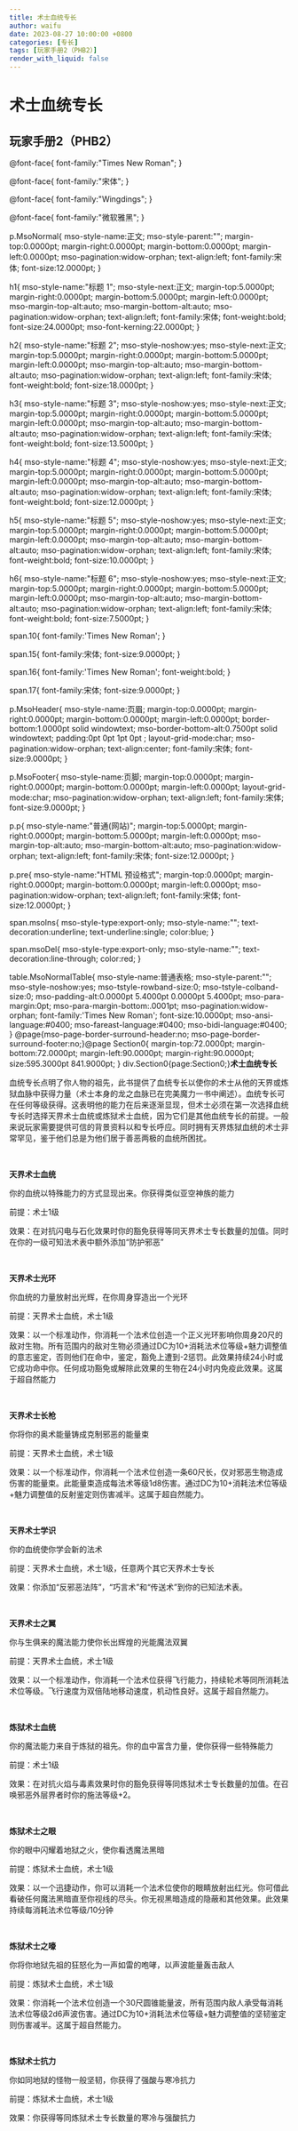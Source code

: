 ```yaml
---
title: 术士血统专长
author: waifu
date: 2023-08-27 10:00:00 +0800
categories: [专长]
tags: [玩家手册2（PHB2）]
render_with_liquid: false
---
```

# 术士血统专长
## 玩家手册2（PHB2）

@font-face{
font-family:"Times New Roman";
}

@font-face{
font-family:"宋体";
}

@font-face{
font-family:"Wingdings";
}

@font-face{
font-family:"微软雅黑";
}

p.MsoNormal{
mso-style-name:正文;
mso-style-parent:"";
margin-top:0.0000pt;
margin-right:0.0000pt;
margin-bottom:0.0000pt;
margin-left:0.0000pt;
mso-pagination:widow-orphan;
text-align:left;
font-family:宋体;
font-size:12.0000pt;
}

h1{
mso-style-name:"标题 1";
mso-style-next:正文;
margin-top:5.0000pt;
margin-right:0.0000pt;
margin-bottom:5.0000pt;
margin-left:0.0000pt;
mso-margin-top-alt:auto;
mso-margin-bottom-alt:auto;
mso-pagination:widow-orphan;
text-align:left;
font-family:宋体;
font-weight:bold;
font-size:24.0000pt;
mso-font-kerning:22.0000pt;
}

h2{
mso-style-name:"标题 2";
mso-style-noshow:yes;
mso-style-next:正文;
margin-top:5.0000pt;
margin-right:0.0000pt;
margin-bottom:5.0000pt;
margin-left:0.0000pt;
mso-margin-top-alt:auto;
mso-margin-bottom-alt:auto;
mso-pagination:widow-orphan;
text-align:left;
font-family:宋体;
font-weight:bold;
font-size:18.0000pt;
}

h3{
mso-style-name:"标题 3";
mso-style-noshow:yes;
mso-style-next:正文;
margin-top:5.0000pt;
margin-right:0.0000pt;
margin-bottom:5.0000pt;
margin-left:0.0000pt;
mso-margin-top-alt:auto;
mso-margin-bottom-alt:auto;
mso-pagination:widow-orphan;
text-align:left;
font-family:宋体;
font-weight:bold;
font-size:13.5000pt;
}

h4{
mso-style-name:"标题 4";
mso-style-noshow:yes;
mso-style-next:正文;
margin-top:5.0000pt;
margin-right:0.0000pt;
margin-bottom:5.0000pt;
margin-left:0.0000pt;
mso-margin-top-alt:auto;
mso-margin-bottom-alt:auto;
mso-pagination:widow-orphan;
text-align:left;
font-family:宋体;
font-weight:bold;
font-size:12.0000pt;
}

h5{
mso-style-name:"标题 5";
mso-style-noshow:yes;
mso-style-next:正文;
margin-top:5.0000pt;
margin-right:0.0000pt;
margin-bottom:5.0000pt;
margin-left:0.0000pt;
mso-margin-top-alt:auto;
mso-margin-bottom-alt:auto;
mso-pagination:widow-orphan;
text-align:left;
font-family:宋体;
font-weight:bold;
font-size:10.0000pt;
}

h6{
mso-style-name:"标题 6";
mso-style-noshow:yes;
mso-style-next:正文;
margin-top:5.0000pt;
margin-right:0.0000pt;
margin-bottom:5.0000pt;
margin-left:0.0000pt;
mso-margin-top-alt:auto;
mso-margin-bottom-alt:auto;
mso-pagination:widow-orphan;
text-align:left;
font-family:宋体;
font-weight:bold;
font-size:7.5000pt;
}

span.10{
font-family:'Times New Roman';
}

span.15{
font-family:宋体;
font-size:9.0000pt;
}

span.16{
font-family:'Times New Roman';
font-weight:bold;
}

span.17{
font-family:宋体;
font-size:9.0000pt;
}

p.MsoHeader{
mso-style-name:页眉;
margin-top:0.0000pt;
margin-right:0.0000pt;
margin-bottom:0.0000pt;
margin-left:0.0000pt;
border-bottom:1.0000pt solid windowtext;
mso-border-bottom-alt:0.7500pt solid windowtext;
padding:0pt 0pt 1pt 0pt ;
layout-grid-mode:char;
mso-pagination:widow-orphan;
text-align:center;
font-family:宋体;
font-size:9.0000pt;
}

p.MsoFooter{
mso-style-name:页脚;
margin-top:0.0000pt;
margin-right:0.0000pt;
margin-bottom:0.0000pt;
margin-left:0.0000pt;
layout-grid-mode:char;
mso-pagination:widow-orphan;
text-align:left;
font-family:宋体;
font-size:9.0000pt;
}

p.p{
mso-style-name:"普通\(网站\)";
margin-top:5.0000pt;
margin-right:0.0000pt;
margin-bottom:5.0000pt;
margin-left:0.0000pt;
mso-margin-top-alt:auto;
mso-margin-bottom-alt:auto;
mso-pagination:widow-orphan;
text-align:left;
font-family:宋体;
font-size:12.0000pt;
}

p.pre{
mso-style-name:"HTML 预设格式";
margin-top:0.0000pt;
margin-right:0.0000pt;
margin-bottom:0.0000pt;
margin-left:0.0000pt;
mso-pagination:widow-orphan;
text-align:left;
font-family:宋体;
font-size:12.0000pt;
}

span.msoIns{
mso-style-type:export-only;
mso-style-name:"";
text-decoration:underline;
text-underline:single;
color:blue;
}

span.msoDel{
mso-style-type:export-only;
mso-style-name:"";
text-decoration:line-through;
color:red;
}

table.MsoNormalTable{
mso-style-name:普通表格;
mso-style-parent:"";
mso-style-noshow:yes;
mso-tstyle-rowband-size:0;
mso-tstyle-colband-size:0;
mso-padding-alt:0.0000pt 5.4000pt 0.0000pt 5.4000pt;
mso-para-margin:0pt;
mso-para-margin-bottom:.0001pt;
mso-pagination:widow-orphan;
font-family:'Times New Roman';
font-size:10.0000pt;
mso-ansi-language:#0400;
mso-fareast-language:#0400;
mso-bidi-language:#0400;
}
@page{mso-page-border-surround-header:no;
 mso-page-border-surround-footer:no;}@page Section0{
margin-top:72.0000pt;
margin-bottom:72.0000pt;
margin-left:90.0000pt;
margin-right:90.0000pt;
size:595.3000pt 841.9000pt;
}
div.Section0{page:Section0;}**术士血统专长**

血统专长点明了你人物的祖先，此书提供了血统专长以使你的术士从他的天界或炼狱血脉中获得力量（术士本身的龙之血脉已在完美魔力一书中阐述）。血统专长可在任何等级获得。这表明他的能力在后来逐渐显现，但术士必须在第一次选择血统专长时选择天界术士血统或炼狱术士血统，因为它们是其他血统专长的前提。一般来说玩家需要提供可信的背景资料以和专长呼应。同时拥有天界炼狱血统的术士非常罕见，鉴于他们总是为他们居于善恶两极的血统所困扰。

 

**天界术士血统**

你的血统以特殊能力的方式显现出来。你获得类似亚空神族的能力

前提：术士1级

效果：在对抗闪电与石化效果时你的豁免获得等同天界术士专长数量的加值。同时在你的一级可知法术表中额外添加“防护邪恶”

 

**天界术士光环** 

你血统的力量放射出光辉，在你周身穿造出一个光环

前提：天界术士血统，术士1级

效果：以一个标准动作，你消耗一个法术位创造一个正义光环影响你周身20尺的敌对生物。所有范围内的敌对生物必须通过DC为10+消耗法术位等级+魅力调整值的意志鉴定，否则他们在命中，鉴定，豁免上遭到-2惩罚。此效果持续24小时或它成功命中你。任何成功豁免或解除此效果的生物在24小时内免疫此效果。这属于超自然能力

 

**天界术士长枪**

你将你的奥术能量铸成克制邪恶的能量束

前提：天界术士血统，术士1级

效果：以一个标准动作，你消耗一个法术位创造一条60尺长，仅对邪恶生物造成伤害的能量束。此能量束造成每法术等级1d8伤害。通过DC为10+消耗法术位等级+魅力调整值的反射鉴定则伤害减半。这属于超自然能力。

 

**天界术士学识**

你的血统使你学会新的法术

前提：天界术士血统，术士1级，任意两个其它天界术士专长

效果：你添加“反邪恶法阵”，“巧言术”和“传送术”到你的已知法术表。

 

**天界术士之翼**

你与生俱来的魔法能力使你长出辉煌的光能魔法双翼

前提：天界术士血统，术士1级

效果：以一个标准动作，你消耗一个法术位获得飞行能力，持续轮术等同所消耗法术位等级。飞行速度为双倍陆地移动速度，机动性良好。这属于超自然能力。

 

**炼狱术士血统**

你的魔法能力来自于炼狱的祖先。你的血中富含力量，使你获得一些特殊能力

前提：术士1级

效果：在对抗火焰与毒素效果时你的豁免获得等同炼狱术士专长数量的加值。在召唤邪恶外层界者时你的施法等级+2。

 

**炼狱术士之眼**

你的眼中闪耀着地狱之火，使你看透魔法黑暗

前提：炼狱术士血统，术士1级

效果：以一个迅捷动作，你可以消耗一个法术位使你的眼睛放射出红光。你可借此看破任何魔法黑暗直至你视线的尽头。你无视黑暗造成的隐蔽和其他效果。此效果持续每消耗法术位等级/10分钟

 

**炼狱术士之嚎**

你将你地狱先祖的狂怒化为一声如雷的咆哮，以声波能量轰击敌人

前提：炼狱术士血统，术士1级

效果：你消耗一个法术位创造一个30尺圆锥能量波，所有范围内敌人承受每消耗法术位等级2d6声波伤害。通过DC为10+消耗法术位等级+魅力调整值的坚韧鉴定则伤害减半。这属于超自然能力。

 

**炼狱术士抗力**

你如同地狱的怪物一般坚韧，你获得了强酸与寒冷抗力

前提：炼狱术士血统，术士1级

效果：你获得等同炼狱术士专长数量的寒冷与强酸抗力



